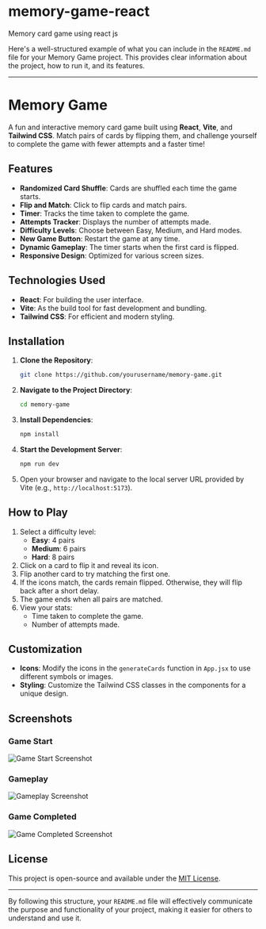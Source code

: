 # memory-game-react
Memory card game using react js

Here's a well-structured example of what you can include in the `README.md` file for your Memory Game project. This provides clear information about the project, how to run it, and its features.

---

# Memory Game

A fun and interactive memory card game built using **React**, **Vite**, and **Tailwind CSS**. Match pairs of cards by flipping them, and challenge yourself to complete the game with fewer attempts and a faster time!

## Features

- **Randomized Card Shuffle**: Cards are shuffled each time the game starts.
- **Flip and Match**: Click to flip cards and match pairs.
- **Timer**: Tracks the time taken to complete the game.
- **Attempts Tracker**: Displays the number of attempts made.
- **Difficulty Levels**: Choose between Easy, Medium, and Hard modes.
- **New Game Button**: Restart the game at any time.
- **Dynamic Gameplay**: The timer starts when the first card is flipped.
- **Responsive Design**: Optimized for various screen sizes.

## Technologies Used

- **React**: For building the user interface.
- **Vite**: As the build tool for fast development and bundling.
- **Tailwind CSS**: For efficient and modern styling.

## Installation

1. **Clone the Repository**:
   ```bash
   git clone https://github.com/yourusername/memory-game.git
   ```
2. **Navigate to the Project Directory**:
   ```bash
   cd memory-game
   ```
3. **Install Dependencies**:
   ```bash
   npm install
   ```
4. **Start the Development Server**:
   ```bash
   npm run dev
   ```
5. Open your browser and navigate to the local server URL provided by Vite (e.g., `http://localhost:5173`).

## How to Play

1. Select a difficulty level:
   - **Easy**: 4 pairs
   - **Medium**: 6 pairs
   - **Hard**: 8 pairs
2. Click on a card to flip it and reveal its icon.
3. Flip another card to try matching the first one.
4. If the icons match, the cards remain flipped. Otherwise, they will flip back after a short delay.
5. The game ends when all pairs are matched.
6. View your stats:
   - Time taken to complete the game.
   - Number of attempts made.

## Customization

- **Icons**: Modify the icons in the `generateCards` function in `App.jsx` to use different symbols or images.
- **Styling**: Customize the Tailwind CSS classes in the components for a unique design.

## Screenshots

### Game Start
![Game Start Screenshot](path/to/screenshot-start.png)

### Gameplay
![Gameplay Screenshot](path/to/screenshot-gameplay.png)

### Game Completed
![Game Completed Screenshot](path/to/screenshot-completed.png)

## License

This project is open-source and available under the [MIT License](LICENSE).

---

By following this structure, your `README.md` file will effectively communicate the purpose and functionality of your project, making it easier for others to understand and use it.
